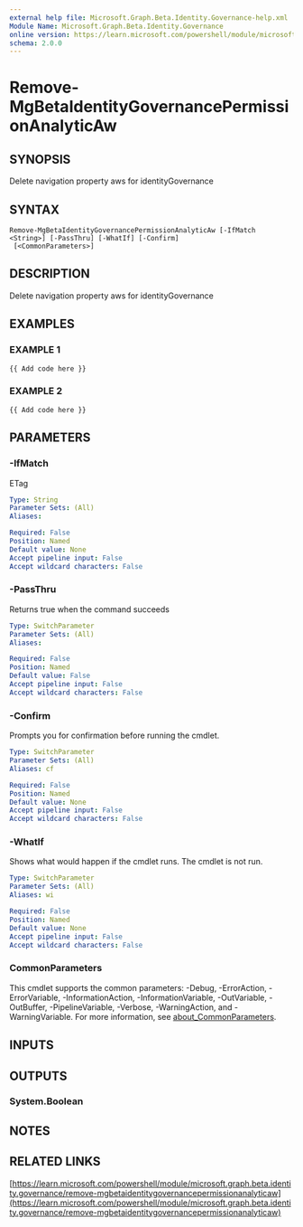 ```yaml
---
external help file: Microsoft.Graph.Beta.Identity.Governance-help.xml
Module Name: Microsoft.Graph.Beta.Identity.Governance
online version: https://learn.microsoft.com/powershell/module/microsoft.graph.beta.identity.governance/remove-mgbetaidentitygovernancepermissionanalyticaw
schema: 2.0.0
---
```


# Remove-MgBetaIdentityGovernancePermissionAnalyticAw

## SYNOPSIS
Delete navigation property aws for identityGovernance

## SYNTAX

```
Remove-MgBetaIdentityGovernancePermissionAnalyticAw [-IfMatch <String>] [-PassThru] [-WhatIf] [-Confirm]
 [<CommonParameters>]
```

## DESCRIPTION
Delete navigation property aws for identityGovernance

## EXAMPLES

### EXAMPLE 1
```
{{ Add code here }}
```

### EXAMPLE 2
```
{{ Add code here }}
```

## PARAMETERS

### -IfMatch
ETag

```yaml
Type: String
Parameter Sets: (All)
Aliases:

Required: False
Position: Named
Default value: None
Accept pipeline input: False
Accept wildcard characters: False
```

### -PassThru
Returns true when the command succeeds

```yaml
Type: SwitchParameter
Parameter Sets: (All)
Aliases:

Required: False
Position: Named
Default value: False
Accept pipeline input: False
Accept wildcard characters: False
```

### -Confirm
Prompts you for confirmation before running the cmdlet.

```yaml
Type: SwitchParameter
Parameter Sets: (All)
Aliases: cf

Required: False
Position: Named
Default value: None
Accept pipeline input: False
Accept wildcard characters: False
```

### -WhatIf
Shows what would happen if the cmdlet runs.
The cmdlet is not run.

```yaml
Type: SwitchParameter
Parameter Sets: (All)
Aliases: wi

Required: False
Position: Named
Default value: None
Accept pipeline input: False
Accept wildcard characters: False
```

### CommonParameters
This cmdlet supports the common parameters: -Debug, -ErrorAction, -ErrorVariable, -InformationAction, -InformationVariable, -OutVariable, -OutBuffer, -PipelineVariable, -Verbose, -WarningAction, and -WarningVariable. For more information, see [about_CommonParameters](http://go.microsoft.com/fwlink/?LinkID=113216).

## INPUTS

## OUTPUTS

### System.Boolean
## NOTES

## RELATED LINKS

[https://learn.microsoft.com/powershell/module/microsoft.graph.beta.identity.governance/remove-mgbetaidentitygovernancepermissionanalyticaw](https://learn.microsoft.com/powershell/module/microsoft.graph.beta.identity.governance/remove-mgbetaidentitygovernancepermissionanalyticaw)

